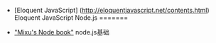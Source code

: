 * [Eloquent JavaScript] (http://eloquentjavascript.net/contents.html) Eloquent JavaScript
Node.js
=======

* ["Mixu's Node book"](http://book.mixu.net/) node.js基础
